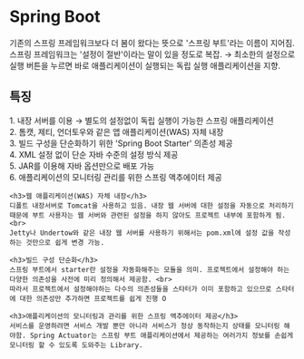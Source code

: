 <h1>Spring Boot</h1>
기존의 스프링 프레임워크보다 더 봄이 왔다는 뜻으로 '스프링 부트'라는 이름이 지어짐. <br>
스프링 프레임워크는 '설정이 절반'이라는 말이 있을 정도로 복잡. → 최소한의 설정으로 실행 버튼을 누르면 바로 애플리케이션이 실행되는 독립 실행 애플리케이션을 지향.

<h2>특징</h2>
1. 내장 서버를 이용 → 별도의 설정없이 독립 실행이 가능한 스프링 애플리케이션 <br>
2. 톰캣, 제티, 언더토우와 같은 앱 애플리케이션(WAS) 자체 내장 <br>
3. 빌드 구성을 단순화하기 위한 'Spring Boot Starter' 의존성 제공 <br>
4. XML 설정 없이 단순 자바 수준의 설정 방식 제공 <br>
5. JAR를 이용해 자바 옵션만으로 배포 가능 <br>
6. 애플리케이션의 모니터링 관리를 위한 스프링 액추에이터 제공 <br>

```
<h3>웹 애플리케이션(WAS) 자체 내장</h3>
디폴트 내장서버로 Tomcat을 사용하고 있음. 내장 웹 서버에 대한 설정을 자동으로 처리하기 때문에 부트 사용자는 웹 서버와 관련된 설정을 하지 않아도 프로젝트 내부에 포함하게 됨. <br>
Jetty나 Undertow와 같은 내장 웹 서버를 사용하기 위해서는 pom.xml에 설정 값을 작성하는 것만으로 쉽게 변경 가능.

<h3>빌드 구성 단순화</h3>
스프링 부트에서 starter란 설정을 자동화해주는 모듈을 의미. 프로젝트에서 설정해야 하는 다양한 의존성을 사전에 미리 정의해서 제공함. <br>
따라서 프로젝트에서 설정해야하는 다수의 의존성들을 스타터가 이미 포함하고 있으므로 스타터에 대한 의존성만 추가하면 프로젝트를 쉽게 진행 O

<h3>애플리케이션의 모니터링과 관리를 위한 스프링 액추에이터 제공</h3>
서비스를 운영하려면 서비스 개발 뿐만 아니라 서비스가 정상 동작하는지 상태를 모니터링 해야함. Spring Actuator는 스프링 부트 애플리케이션에서 제공하는 여러가지 정보를 손쉽게 모니터링 할 수 있도록 도와주는 Library.
```

